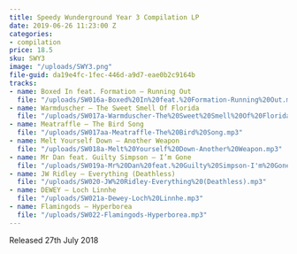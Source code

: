 ```yaml
---
title: Speedy Wunderground Year 3 Compilation LP
date: 2019-06-26 11:23:00 Z
categories:
- compilation
price: 18.5
sku: SWY3
image: "/uploads/SWY3.png"
file-guid: da19e4fc-1fec-446d-a9d7-eae0b2c9164b
tracks:
- name: Boxed In feat. Formation – Running Out
  file: "/uploads/SW016a-Boxed%20In%20feat.%20Formation-Running%20Out.mp3"
- name: Warmduscher – The Sweet Smell Of Florida
  file: "/uploads/SW017a-Warmduscher-The%20Sweet%20Smell%20Of%20Florida.mp3"
- name: Meatraffle – The Bird Song
  file: "/uploads/SW017aa-Meatraffle-The%20Bird%20Song.mp3"
- name: Melt Yourself Down – Another Weapon
  file: "/uploads/SW018a-Melt%20Yourself%20Down-Another%20Weapon.mp3"
- name: Mr Dan feat. Guilty Simpson – I’m Gone
  file: "/uploads/SW019a-Mr%20Dan%20feat.%20Guilty%20Simpson-I'm%20Gone.mp3"
- name: JW Ridley – Everything (Deathless)
  file: "/uploads/SW020-JW%20Ridley-Everything%20(Deathless).mp3"
- name: DEWEY – Loch Linnhe
  file: "/uploads/SW021a-Dewey-Loch%20Linnhe.mp3"
- name: Flamingods – Hyperborea
  file: "/uploads/SW022-Flamingods-Hyperborea.mp3"
---
```


Released 27th July 2018